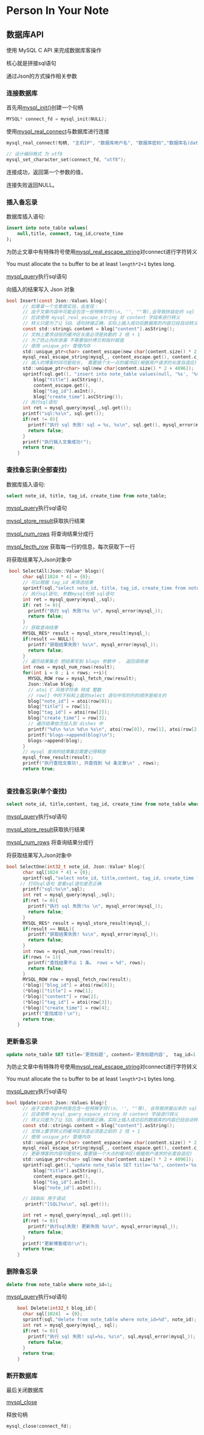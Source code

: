 



# Person In Your Note

## 数据库API

使用 MySQL C API 来完成数据库客操作

核心就是拼接sql语句

通过Json的方式操作相关参数

### 连接数据库

首先用[mysql_init()](https://dev.mysql.com/doc/refman/5.7/en/my-init.html)创建一个句柄

```c
MYSQL* connect_fd = mysql_init(NULL);
```

使用[mysql_real_connect](https://dev.mysql.com/doc/refman/8.0/en/mysql-real-connect.html)与数据库进行连接

```c
mysql_real_connect(句柄, "主机IP", "数据库用户名", "数据库密码","数据库名(database)", 端口号(数据库默认端口号3306), unix_sock(NULL), client_flag(0));
```

```c
// 设计编码格式 为 utf8
mysql_set_character_set(connect_fd, "utf8");
```

连接成功，返回第一个参数的值，

连接失败返回NULL。

### 插入备忘录

数据库插入语句:

```sql
insert into note_table values(
	null,title, connect, tag_id,create_time
);
```

为防止文章中有特殊符号使用[mysql_real_escape_string](https://dev.mysql.com/doc/refman/8.0/en/mysql-real-escape-string.html)对connect进行字符转义

You must allocate the `to` buffer to be at least `length*2+1` bytes long. 

[mysql_query](https://dev.mysql.com/doc/refman/8.0/en/mysql-query.html)执行sql语句

向插入的结果写入 Json 对象

```c
bool Insert(const Json::Value& blog){
      // 如果拿一个文章做实验，会发现：
      // 由于文章内容中可能会包含一些特殊字符(\n, '', ""等),会导致拼装处的 sql 语句有问题
      // 应该使用 mysql_real_escape_string 对 content 字段来进行转义
      // 转义只是为了让 SQL 语句拼接正确，实际上插入成功后数据库的内容已经自动转义回来了
      const std::string& content = blog["content"].asString();
      // 文档上要求战役的缓冲区长度必须是执勤的 2 倍 + 1
      // 为了防止内存泄漏 不需要指针拷贝和指针赋值
      // 使用 unique_ptr 管理内存
      std::unique_ptr<char> content_escape(new char[content.size() * 2 + 1]);
      mysql_real_escape_string(mysql_, content_escape.get(), content.c_str(), content.size());
      // 插入的博客时间可能较长， 需要搞个大一点的缓冲区(根据用户请求的长度自适应)
      std::unique_ptr<char> sql(new char[content.size() * 2 + 4096]);
      sprintf(sql.get(), "insert into note_table values(null, '%s', '%s' , %d, '%s')", 
          blog["title"].asCString(), 
          content_escape.get(), 
          blog["tag_id"].asInt(),
          blog["create_time"].asCString());
      // 执行sql语句
      int ret = mysql_query(mysql_,sql.get());
      printf("sql:%s\n", sql.get());
      if(ret != 0){
        printf("执行 sql 失败! sql = %s, %s\n", sql.get(), mysql_error(mysql_));
        return false;
      }
      printf("执行插入文章成功!");
      return true;
    }
```

### 查找备忘录(全部查找)

数据库插入语句:

```sql
select note_id, title, tag_id, create_time from note_table;
```

[mysql_query](https://dev.mysql.com/doc/refman/8.0/en/mysql-query.html)执行sql语句

[mysql_store_result](https://dev.mysql.com/doc/refman/8.0/en/mysql-store-result.html)获取执行结果

[mysql_num_rows](https://dev.mysql.com/doc/refman/8.0/en/mysql-num-rows.html) 将查询结果分成行

[mysql_fecth_row](https://dev.mysql.com/doc/refman/8.0/en/mysql-fetch-row.html) 获取每一行的信息，每次获取下一行

将获取结果写入Json对象中

```c
 bool SelectAll(Json::Value* blogs){
      char sql[1024 * 4] = {0};
      // 可以根据 tag_id 来筛选结果
      sprintf(sql,"select note_id, title, tag_id, create_time from note_table");
      // 执行sql语句, 参数mysql句柄 sql语句
      int ret = mysql_query(mysql_,sql);
      if( ret != 0){
        printf("执行 sql 失败!%s \n", mysql_error(mysql_));
        return false;
      }
      // 获取查询结果
      MYSQL_RES* result = mysql_store_result(mysql_);
      if(result == NULL){
        printf("获取结果失败! %s\n", mysql_error(mysql_));
        return false;
      }
      // 遍历结果集合 把结果写到 blogs 参数中 ， 返回调用者
      int rows = mysql_num_rows(result);
      for(int i = 0 ; i < rows; ++i){
        MYSQL_ROW row = mysql_fetch_row(result);
        Json::Value blog;
        // atoi C 风格字符串 转成 整数
        // row[] 中的下标和上面的select 语句中写的列的顺序是相关的
        blog["note_id"] = atoi(row[0]);
        blog["title"] = row[1];
        blog["tag_id"] = atoi(row[2]);
        blog["create_time"] = row[3];
        // 遍历结果依次加入到 dishes 中
        printf("%d\n %s\n %d\n %s\n", atoi(row[0]), row[1], atoi(row[2]) , row[3]);
        printf("blogs->append(blog)\n");
        blogs->append(blog);
      }
      // mysql 查询的结果集后需要记得释放
      mysql_free_result(result);
      printf("执行查找文章功!, 共查找到 %d 条文章\n" , rows);
      return true;
    
```

### 查找备忘录(单个查找)

```sql
select note_id, title,content, tag_id, create_time from note_table where note_id = 1;
```

[mysql_query](https://dev.mysql.com/doc/refman/8.0/en/mysql-query.html)执行sql语句

[mysql_store_result](https://dev.mysql.com/doc/refman/8.0/en/mysql-store-result.html)获取执行结果

[mysql_num_rows](https://dev.mysql.com/doc/refman/8.0/en/mysql-num-rows.html) 将查询结果分成行

将获取结果写入Json对象中

```c
bool SelectOne(int32_t note_id, Json::Value* blog){
      char sql[1024 * 4] = {0}; 
      sprintf(sql,"select note_id, title,content, tag_id, create_time from note_table where note_id = = %d", note_id);
     // 打印sql语句 查看sql语句是否正确
      printf("sql:%s\n",sql);
      int ret = mysql_query(mysql_,sql); 
      if(ret != 0){
        printf("执行 sql 失败!%s \n", mysql_error(mysql_));
        return false;
      }
      MYSQL_RES* result = mysql_store_result(mysql_);
      if(result == NULL){
        printf("获取结果失败! %s\n", mysql_error(mysql_));
        return false;
      }
      int rows = mysql_num_rows(result);
      if(rows != 1){
        printf("查找结果不止 1 条。 rows = %d", rows);
        return false;
      }
      MYSQL_ROW row = mysql_fetch_row(result);
      (*blog)["blog_id"] = atoi(row[0]);
      (*blog)["title"] = row[1];
      (*blog)["content"] = row[2];
      (*blog)["tag_id"] = atoi(row[3]);
      (*blog)["create_time"] = row[4];
      printf("查找成功！\n");
      return true;
    }
```

### 更新备忘录

```sql
update note_table SET title='更改标题', content='更改标题内容',  tag_id=1 where note_id=1
```

为防止文章中有特殊符号使用[mysql_real_escape_string](https://dev.mysql.com/doc/refman/8.0/en/mysql-real-escape-string.html)对connect进行字符转义

You must allocate the `to` buffer to be at least `length*2+1` bytes long. 

[mysql_query](https://dev.mysql.com/doc/refman/8.0/en/mysql-query.html)执行sql语句

```c
bool Update(const Json::Value& blog){
      // 由于文章内容中柯南包含一些特殊字符(\n, '', ""等), 会导致拼接出来的 sql 语句有问题
      // 应该使用 mysql_query_espace_string 对 content 字段进行转义
      // 转义只是为了让 SQL 语句拼接正确，实际上插入成功后的数据库的内容已经自动转义回来了
      const std::string& content = blog["content"].asString();
      // 文档上要求转义的缓冲区长度必须是之前的 2 倍 + 1
      // 使用 unique_ptr 管理内存
      std::unique_ptr<char> content_espace(new char[content.size() * 2 + 1]);
      mysql_real_escape_string(mysql_, content_espace.get(), content.c_str(), content.size());
      // 更新博客的内容可能较长,需要搞一个大点的缓冲区(根据用户请求的长度自适应)
      std::unique_ptr<char> sql(new char[content.size() * 2 + 4096]);
      sprintf(sql.get(),"update note_table SET title='%s', content='%s',  tag_id=%d where note_id=%d",
          blog["title"].asCString(),
          content_espace.get(),
          blog["tag_id"].asInt(),
          blog["note_id"].asInt());

      // DEBUG 用于调试
       printf("[SQL]%s\n", sql.get());

      int ret = mysql_query(mysql_,sql.get());
      if(ret != 0){
        printf("执行sql失败! 更新失败 %s\n", mysql_error(mysql_));
        return false;
      }
      printf("更新博客成功!\n");
      return true;
    }
```

### 删除备忘录

```sql
delete from note_table where note_id=1;
```

[mysql_query](https://dev.mysql.com/doc/refman/8.0/en/mysql-query.html)执行sql语句

```c
    bool Delete(int32_t blog_id){
      char sql[1024]  = {0};
      sprintf(sql,"delete from note_table where note_id=%d", note_id);
      int ret = mysql_query(mysql_, sql);
      if(ret != 0){
        printf("执行 sql 失败! sql=%s, %s\n", sql,mysql_error(mysql_));
        return false;
      }
      return true;
    }
```



### 断开数据库

最后关闭数据库

[mysql_close](https://dev.mysql.com/doc/refman/8.0/en/mysql-close.html)

释放句柄

```c
mysql_close(connect_fd);
```

